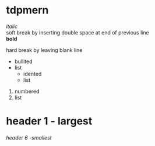 # tdpmern
_italic_  
soft break by inserting double space at end of previous line  
**bold**

hard break by leaving blank line

*   bullited
*   list
    *   idented
    *   list  
1.  numbered
2.  list

#  header 1 - largest
######  header 6 -smallest